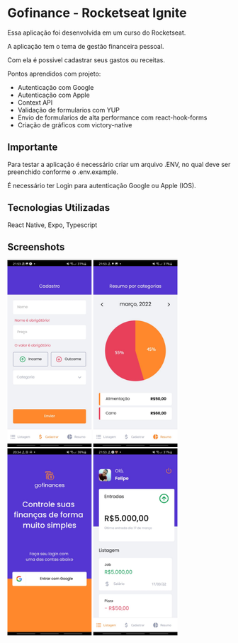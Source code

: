# Gofinance - Rocketseat Ignite

Essa aplicação foi desenvolvida em um curso do Rocketseat.

A aplicação tem o tema de gestão financeira pessoal.

Com ela é possivel cadastrar seus gastos ou receitas.

Pontos aprendidos com projeto:

- Autenticação com Google
- Autenticação com Apple
- Context API 
- Validação de formularios com YUP
- Envio de formularios de alta performance com react-hook-forms
- Criação de gráficos com victory-native
## Importante

Para testar a aplicação é necessário criar um arquivo .ENV, no qual deve ser preenchido conforme o .env.example.

É necessário ter Login para autenticação Google ou Apple (IOS).


## Tecnologias Utilizadas

React Native, Expo, Typescript
## Screenshots

<div style="flex-direction: row;">
<img src="https://github.com/fealex95/gofinance-rocketseat/blob/master/Screenshots/WhatsApp%20Image%202022-03-26%20at%2021.53.54%20(1).jpeg" width=190 />
<img src="https://github.com/fealex95/gofinance-rocketseat/blob/master/Screenshots/WhatsApp%20Image%202022-03-26%20at%2021.53.54.jpeg" width=190 />
<img src="https://github.com/fealex95/gofinance-rocketseat/blob/master/Screenshots/WhatsApp%20Image%202022-03-26%20at%2021.53.55%20(1).jpeg" width=190 />
<img src="https://github.com/fealex95/gofinance-rocketseat/blob/master/Screenshots/WhatsApp%20Image%202022-03-26%20at%2021.53.55.jpeg" width=190 />
</div>
